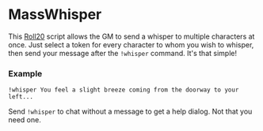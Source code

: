 # MassWhisper
This [Roll20](http://roll20.net/) script allows the GM to send a whisper to multiple characters at once. Just select a token for every character to whom you wish to whisper, then send your message after the `!whisper` command. It's that simple!

### Example
`!whisper You feel a slight breeze coming from the doorway to your left...`

Send `!whisper` to chat without a message to get a help dialog. Not that you need one.
